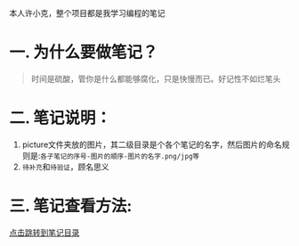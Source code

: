 本人许小克，整个项目都是我学习编程的笔记
# 一. 为什么要做笔记？  
>时间是硫酸，管你是什么都能够腐化，只是快慢而已。好记性不如烂笔头

# 二. 笔记说明：
1. picture文件夹放的图片，其二级目录是个各个笔记的名字，然后图片的命名规则是:`各子笔记的序号-图片的顺序-图片的名字.png/jpg等`
2. `待补充`和`待验证`，顾名思义

# 三. 笔记查看方法:
[点击跳转到笔记目录](SUMMARY.md)



